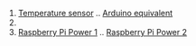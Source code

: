 1. [Temperature sensor](http://www.facstaff.bucknell.edu/mastascu/elessonshtml/sensors/templm35.html)
.. [Arduino equivalent](http://www.instructables.com/id/ARDUINO-TEMPERATURE-SENSOR-LM35/)
2. 
3. [Raspberry Pi Power 1](http://raspberrypi.stackexchange.com/questions/8665/homebrew-power-supply-for-raspberry-pi)
.. [Raspberry Pi Power 2](http://electronics.stackexchange.com/questions/106326/powering-a-raspberry-pi-from-12-v-dc)
